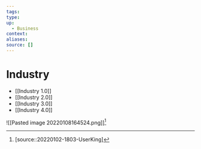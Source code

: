```yaml
---
tags:
type:
up:
  - Business
context:
aliases:
source: []
---
```


# Industry

- [[Industry 1.0]]
- [[Industry 2.0]]
- [[Industry 3.0]]
- [[Industry 4.0]]

![[Pasted image 20220108164524.png]][^1]

[^1]: [source::20220102-1803-UserKing]
